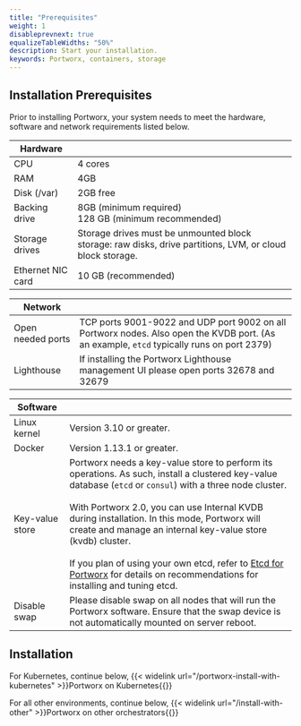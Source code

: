 ```yaml
---
title: "Prerequisites"
weight: 1
disableprevnext: true
equalizeTableWidths: "50%"
description: Start your installation.
keywords: Portworx, containers, storage
---
```


## Installation Prerequisites

Prior to installing Portworx, your system needs to meet the hardware, software and network requirements listed below.

|**Hardware** ||
|-------------------------|------------|
|     CPU | 4 cores|
|     RAM | 4GB|
| Disk (/var) | 2GB free |
|Backing drive | 8GB (minimum required)<br/>128 GB (minimum recommended)|
|Storage drives | Storage drives must be unmounted block storage: raw disks, drive partitions, LVM, or cloud block storage. |
|Ethernet NIC card | 10 GB (recommended)|

|**Network** ||
|--- | ---|
|Open needed ports | TCP ports 9001-9022 and UDP port 9002 on all Portworx nodes. Also open the KVDB port. \(As an example, `etcd` typically runs on port 2379\)|
| Lighthouse | If installing the Portworx Lighthouse management UI please open ports 32678 and 32679 |

|**Software** ||
|--- | ---|
|Linux kernel | Version 3.10 or greater.|
|Docker | Version 1.13.1 or greater.|
|Key-value store | Portworx needs a key-value store to perform its operations. As such, install a clustered key-value database \(`etcd` or `consul`\) with a three node cluster.<br><br>With Portworx 2.0, you can use Internal KVDB during installation. In this mode, Portworx will create and manage an internal key-value store (kvdb) cluster.<br><br>If you plan of using your own etcd, refer to [Etcd for Portworx](/reference/knowledge-base/etcd) for details on recommendations for installing and tuning etcd.|
|Disable swap|Please disable swap on all nodes that will run the Portworx software.  Ensure that the swap device is not automatically mounted on server reboot.|

## Installation

For Kubernetes, continue below,
{{< widelink url="/portworx-install-with-kubernetes" >}}Portworx on Kubernetes{{</widelink>}}

For all other environments, continue below,
{{< widelink url="/install-with-other" >}}Portworx on other orchestrators{{</widelink>}}
